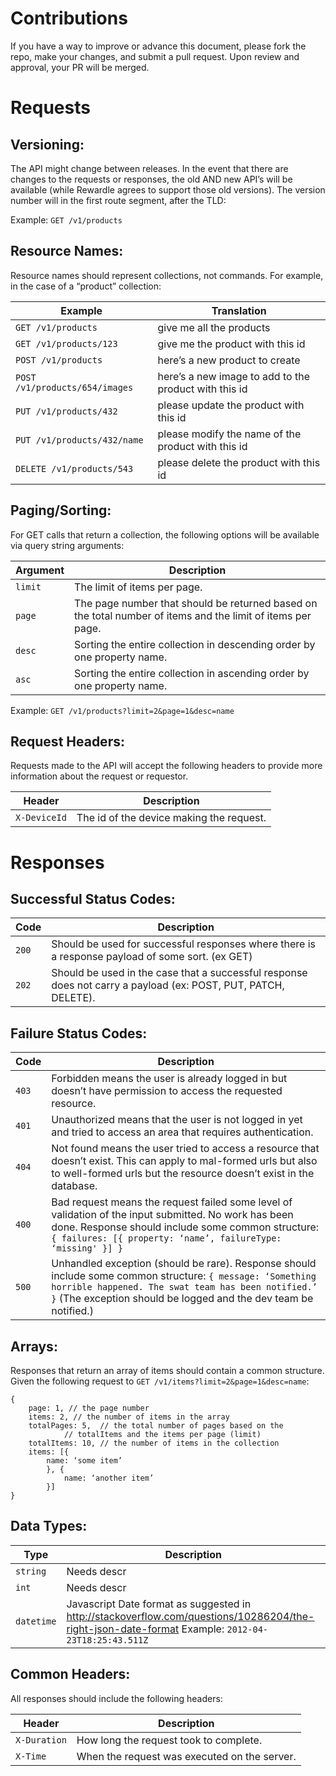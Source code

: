 # Contributions

If you have a way to improve or advance this document, please fork the repo, make your changes, and submit a pull request. Upon review and approval, your PR will be merged. 

# Requests
## Versioning:

The API might change between releases. In the event that there are changes to the requests or responses, the old AND new API’s will be available (while Rewardle agrees to support those old versions). The version number will in the first route segment, after the TLD:

Example: `GET /v1/products`

## Resource Names:
Resource names should represent collections, not commands. For example, in the case of a “product” collection:

Example | Translation
--- | ---
`GET /v1/products` | give me all the products
`GET /v1/products/123` | give me the product with this id
`POST /v1/products` | here’s a new product to create
`POST /v1/products/654/images` | here’s a new image to add to the product with this id
`PUT /v1/products/432` | please update the product with this id
`PUT /v1/products/432/name` | please modify the name of the product with this id
`DELETE /v1/products/543` | please delete the product with this id

## Paging/Sorting:

For GET calls that return a collection, the following options will be available via query string arguments:

Argument | Description
--- | ---
`limit` | The limit of items per page.
`page` | The page number that should be returned based on the total number of items and the limit of items per page.
`desc` | Sorting the entire collection in descending order by one property name.
`asc` | Sorting the entire collection in ascending order by one property name.

Example: `GET /v1/products?limit=2&page=1&desc=name`

## Request Headers:

Requests made to the API will accept the following headers to provide more information about the request or requestor.

Header | Description
--- | ---
`X-DeviceId` | The id of the device making the request.


# Responses

## Successful Status Codes:

Code | Description
--- | ---
`200` | Should be used for successful responses where there is a response payload of some sort. (ex GET)
`202` | Should be used in the case that a successful response does not carry a payload (ex: POST, PUT, PATCH, DELETE).

## Failure Status Codes:

Code | Description
--- | ---
`403` | Forbidden means the user is already logged in but doesn’t have permission to access the requested resource.
`401` | Unauthorized means that the user is not logged in yet and tried to access an area that requires authentication.
`404` | Not found means the user tried to access a resource that doesn’t exist. This can apply to mal-formed urls but also to well-formed urls but the resource doesn’t exist in the database.
`400` | Bad request means the request failed some level of validation of the input submitted. No work has been done. Response should include some common structure: `{ failures: [{ property: ‘name’, failureType: ‘missing' }] }`
`500` | Unhandled exception (should be rare). Response should include some common structure: `{ message: ‘Something horrible happened. The swat team has been notified.’ }` (The exception should be logged and the dev team be notified.)

## Arrays:

Responses that return an array of items should contain a common structure. Given the following request to `GET /v1/items?limit=2&page=1&desc=name`:

```
{
	page: 1, // the page number
	items: 2, // the number of items in the array
	totalPages: 5, 	// the total number of pages based on the 
			// totalItems and the items per page (limit)
	totalItems: 10, // the number of items in the collection
	items: [{
		name: ‘some item’
		}, {
			name: ‘another item’
		}]
}
```

## Data Types:

Type | Description
--- | ---
`string` | Needs descr
`int` | Needs descr
`datetime` | Javascript Date format as suggested in http://stackoverflow.com/questions/10286204/the-right-json-date-format Example: `2012-04-23T18:25:43.511Z`

## Common Headers:

All responses should include the following headers:

Header | Description
--- | ---
`X-Duration` | How long the request took to complete.
`X-Time` | When the request was executed on the server.
